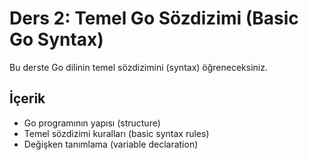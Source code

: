 # Ders 2: Temel Go Sözdizimi (Basic Go Syntax)

Bu derste Go dilinin temel sözdizimini (syntax) öğreneceksiniz.

## İçerik

- Go programının yapısı (structure)
- Temel sözdizimi kuralları (basic syntax rules)
- Değişken tanımlama (variable declaration)
